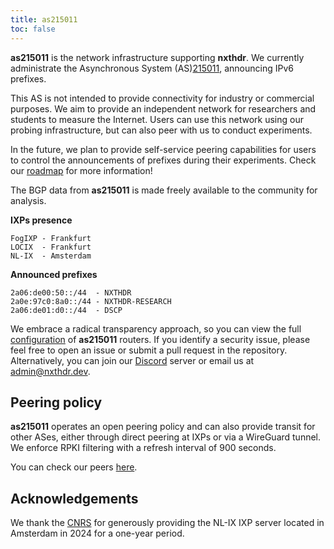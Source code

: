 ```yaml
---
title: as215011
toc: false
---
```


**as215011** is the network infrastructure supporting **nxthdr**. We currently administrate the Asynchronous System (AS)[215011](https://www.peeringdb.com/net/36080), announcing IPv6 prefixes.

This AS  is not intended to provide connectivity for industry or commercial purposes. We aim to provide an independent network for researchers and students to measure the Internet. Users can use this network using our probing infrastructure, but can also peer with us to conduct experiments.

In the future, we plan to provide self-service peering capabilities for users to control the announcements of prefixes during their experiments. Check our [roadmap](https://github.com/orgs/nxthdr/projects/1) for more information!

The BGP data from **as215011** is made freely available to the community for analysis.

**IXPs presence**

```
FogIXP - Frankfurt
LOCIX  - Frankfurt
NL-IX  - Amsterdam
```

**Announced prefixes**

```
2a06:de00:50::/44  - NXTHDR
2a0e:97c0:8a0::/44 - NXTHDR-RESEARCH
2a06:de01:d0::/44  - DSCP
```

We embrace a radical transparency approach, so you can view the full [configuration](https://github.com/nxthdr/as215011) of **as215011** routers. If you identify a security issue, please feel free to open an issue or submit a pull request in the repository. Alternatively, you can join our [Discord](https://discord.gg/KRsVs7jafg) server or email us at [admin@nxthdr.dev](mailto:admin@nxthdr.dev).

## Peering policy

**as215011** operates an open peering policy and can also provide transit for other ASes, either through direct peering at IXPs or via a WireGuard tunnel. We enforce RPKI filtering with a refresh interval of 900 seconds.

You can check our peers [here](https://peers.as215011.net).

## Acknowledgements

We thank the [CNRS](https://www.cnrs.fr/fr) for generously providing the NL-IX IXP server located in Amsterdam in 2024 for a one-year period.

